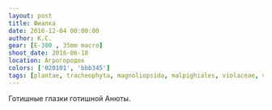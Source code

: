 ```yaml
---
layout: post
title: Фиалка
date: 2016-12-04 00:00:00
author: К.С.
gear: [E-300 , 35mm macro]
shoot_date: 2016-06-18
location: Агрогородок
colors: ['020101', 'bbb345']
tags: [plantae, tracheophyta, magnoliopsida, malpighiales, violaceae, viola, viola wittrockiana]
---
```


Готишные глазки готишной Анюты.
